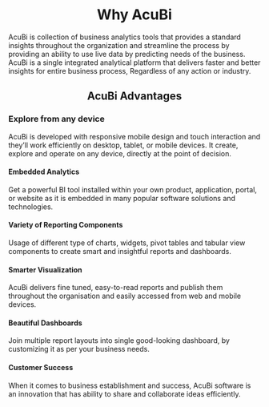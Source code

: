                          

<center><h1>Why AcuBi  </h1></center> 

AcuBi is collection of business analytics tools that provides a standard insights throughout the organization and streamline the process by providing an ability to use live data by predicting needs of the business. AcuBi is a single integrated analytical platform that delivers faster and better insights for entire business process, Regardless of any action or industry.


<center> <h2> AcuBi  Advantages </h2></center>

### Explore from any device

AcuBi  is developed with responsive mobile design and touch interaction and they’ll work efficiently on desktop, tablet, or mobile devices. It create, explore and operate on any device, directly at the point of decision.

#### Embedded Analytics

Get a powerful BI tool installed within your own product, application, portal, or website as it is embedded in many popular software solutions and technologies.

#### Variety of Reporting Components

Usage of different type of charts, widgets, pivot tables and tabular view components to create smart and insightful reports and dashboards.

#### Smarter Visualization

AcuBi  delivers fine tuned, easy-to-read reports and publish them throughout the organisation and easily accessed from web and mobile devices.

#### Beautiful Dashboards

Join multiple report layouts into single good-looking dashboard, by customizing it as per your business needs.

#### Customer Success

When it comes to business establishment and success, AcuBi software is an innovation that has ability to share and collaborate ideas efficiently.

<!--stackedit_data:
eyJoaXN0b3J5IjpbLTEyNjkxNDk1NTksLTUzNTUxODczNywtMT
EzOTk1NTYxOSwtMTU3MjY1ODE0MiwxNDY3NzM0OTcsLTE3NDQw
MTY4MjQsLTI3MzA1NDMyLC04NjgyODcxNCwtMTQwNTA5NzMxMC
wxMjUyOTE1MjE2LC0yNDE5MzcwNzMsODc2MTc1MTM3LDE4NDg4
OTQ1NjcsLTE2MjE0NjU4MDMsLTM3NzQ5OTMxLDE4ODg3ODczMz
ksMTMxMTAxNzEzMCwxMzQzMzcwNTc4LC0yNjYwODc5MTUsLTIw
NzI4NTEwODVdfQ==
-->